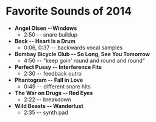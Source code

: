 # Favorite Sounds of 2014

- **Angel Olsen --Windows**
  - 2:50 -- snare buildup
- **Beck -- Heart Is a Drum**
  - 0:06, 0:37 -- backwards vocal samples
- **Bombay Bicycle Club -- So Long, See You Tomorrow**
  - 4:50 -- "keep goin' round and round and round"
- **Perfect Pussy -- Interference Fits**
  - 2:30 -- feedback outro
- **Phantogram -- Fall in Love**
  - 0:49 -- different snare hits
- **The War on Drugs -- Red Eyes**
  - 2:22 -- breakdown
- **Wild Beasts -- Wanderlust**
  - 2:35 -- synth pad
